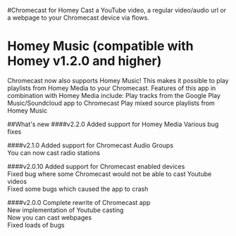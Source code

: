 #Chromecast for Homey
Cast a YouTube video, a regular video/audio url or a webpage to your Chromecast device via flows.

# Homey Music (compatible with Homey v1.2.0 and higher)
Chromecast now also supports Homey Music! This makes it possible to play playlists from Homey Media to your Chromecast. 
Features of this app in combination with Homey Media include:
Play tracks from the Google Play Music/Soundcloud app to Chromecast
Play mixed source playlists from Homey Music

##What's new
####v2.2.0
Added support for Homey Media
Various bug fixes

####v2.1.0
Added support for Chromecast Audio Groups<br/>
You can now cast radio stations

####v2.0.10
Added support for Chromecast enabled devices<br/>
Fixed bug where some Chromecast would not be able to cast Youtube videos<br/>
Fixed some bugs which caused the app to crash

####v2.0.0
Complete rewrite of Chromecast app<br/>
New implementation of Youtube casting<br/> 
Now you can cast webpages<br/>
Fixed loads of bugs